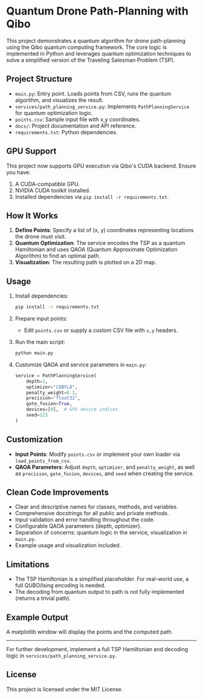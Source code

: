 # Quantum Drone Path-Planning with Qibo

This project demonstrates a quantum algorithm for drone path-planning using the Qibo quantum computing framework. The core logic is implemented in Python and leverages quantum optimization techniques to solve a simplified version of the Traveling Salesman Problem (TSP).

## Project Structure

- `main.py`: Entry point. Loads points from CSV, runs the quantum algorithm, and visualizes the result.
- `services/path_planning_service.py`: Implements `PathPlanningService` for quantum optimization logic.
- `points.csv`: Sample input file with x,y coordinates.
- `docs/`: Project documentation and API reference.
- `requirements.txt`: Python dependencies.

## GPU Support

This project now supports GPU execution via Qibo's CUDA backend. Ensure you have:
 1. A CUDA-compatible GPU.
 2. NVIDIA CUDA toolkit installed.
 3. Installed dependencies via `pip install -r requirements.txt`.

## How It Works

1. **Define Points**: Specify a list of (x, y) coordinates representing locations the drone must visit.
2. **Quantum Optimization**: The service encodes the TSP as a quantum Hamiltonian and uses QAOA (Quantum Approximate Optimization Algorithm) to find an optimal path.
3. **Visualization**: The resulting path is plotted on a 2D map.

## Usage

1. Install dependencies:
   ```bash
   pip install -r requirements.txt
   ```

2. Prepare input points:
   - Edit `points.csv` or supply a custom CSV file with `x,y` headers.

3. Run the main script:
   ```bash
   python main.py
   ```

4. Customize QAOA and service parameters in `main.py`:
   ```python
   service = PathPlanningService(
       depth=3,
       optimizer="COBYLA",
       penalty_weight=0.1,
       precision="float32",
       gate_fusion=True,
       devices=[0],  # GPU device indices
       seed=123
   )
   ```

## Customization
- **Input Points**: Modify `points.csv` or implement your own loader via `load_points_from_csv`.
- **QAOA Parameters**: Adjust `depth`, `optimizer`, and `penalty_weight`, as well as `precision`, `gate_fusion`, `devices`, and `seed` when creating the service.

## Clean Code Improvements
- Clear and descriptive names for classes, methods, and variables.
- Comprehensive docstrings for all public and private methods.
- Input validation and error handling throughout the code.
- Configurable QAOA parameters (depth, optimizer).
- Separation of concerns: quantum logic in the service, visualization in `main.py`.
- Example usage and visualization included.

## Limitations
- The TSP Hamiltonian is a simplified placeholder. For real-world use, a full QUBO/Ising encoding is needed.
- The decoding from quantum output to path is not fully implemented (returns a trivial path).

## Example Output
A matplotlib window will display the points and the computed path.

---

For further development, implement a full TSP Hamiltonian and decoding logic in `services/path_planning_service.py`.

## License

This project is licensed under the MIT License.